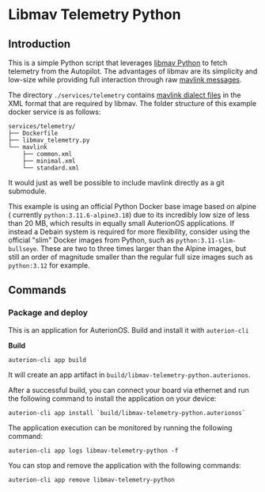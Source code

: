 # Libmav Telemetry Python

## Introduction

This is a simple Python script that leverages [libmav Python](https://github.com/Auterion/libmav-python/) to fetch telemetry from the Autopilot. The advantages of libmav are its simplicity and low-size while providing full interaction through raw [mavlink messages](https://mavlink.io/en/messages/common.html).

The directory `./services/telemetry` contains [mavlink dialect files](github.com/mavlink/mavlink/) in the XML format that are required by libmav. The folder structure of this example docker service is as follows:

```
services/telemetry/
├── Dockerfile
├── libmav_telemetry.py
└── mavlink
    ├── common.xml
    ├── minimal.xml
    └── standard.xml
```

It would just as well be possible to include mavlink directly as a git submodule.

This example is using an official Python Docker base image based on alpine ( currently `python:3.11.6-alpine3.18`) due to its incredibly low size of less than 20 MB, which results in equally small AuterionOS applications. If instead a Debain system is required for more flexibility, consider using the official "slim" Docker images from Python, such as `python:3.11-slim-bullseye`. These are two to three times larger than the Alpine images, but still an order of magnitude smaller than the regular full size images such as `python:3.12` for example.


## Commands

### Package and deploy

This is an application for AuterionOS. Build and install it with `auterion-cli`

**Build**

```shell
auterion-cli app build
```

It will create an app artifact in `build/libmav-telemetry-python.auterionos`.

After a successful build, you can connect your board via ethernet and run the following command to install the application on your device:

```shell
auterion-cli app install `build/libmav-telemetry-python.auterionos`
```


The application execution can be monitored by running the following command:

```shell
auterion-cli app logs libmav-telemetry-python -f
```

You can stop and remove the application with the following commands:

```shell
auterion-cli app remove libmav-telemetry-python
```
